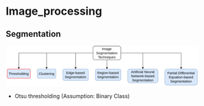# Image_processing


## Segmentation

<img src = './image/image_seg_types.png'>

- Otsu thresholding (Assumption: Binary Class)



